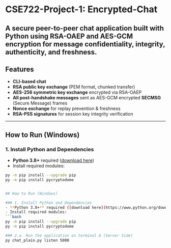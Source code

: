 # CSE722-Project-1: Encrypted-Chat

A secure peer-to-peer chat application built with Python using **RSA-OAEP** and **AES-GCM** encryption for message confidentiality, integrity, authenticity, and freshness. 
---

## Features
- **CLI-based chat** 
- **RSA public key exchange** (PEM format, chunked transfer)
- **AES-256 symmetric key exchange** encrypted via RSA-OAEP
- **All post-handshake messages** sent as AES-GCM encrypted **SECMSG** (Secure Message) frames
- **Nonce exchange** for replay prevention & freshness
- **RSA-PSS signatures** for session key integrity verification

---

## How to Run (Windows)

### 1. Install Python and Dependencies
- **Python 3.8+** required ([download here](https://www.python.org/downloads/))
- Install required modules:
```bash
py -m pip install --upgrade pip
py -m pip install pycryptodome


## How to Run (Windows)

### 1. Install Python and Dependencies
- **Python 3.8+** required ([download here](https://www.python.org/downloads/))
- Install required modules:
```bash
py -m pip install --upgrade pip
py -m pip install pycryptodome

### 2.a. Run the application on terminal A (Server Side)
py chat_plain.py listen 5000
